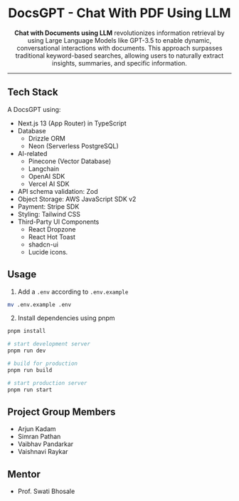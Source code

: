 <h1 align="center"> DocsGPT - Chat With PDF Using LLM </h1>

<p align="center"><b>Chat with Documents using LLM</b> revolutionizes information retrieval by using Large Language Models like GPT-3.5 to enable dynamic, conversational interactions with documents. This approach surpasses traditional keyword-based searches, allowing users to naturally extract insights, summaries, and specific information.</p>
<hr>

## Tech Stack

A DocsGPT using:

- Next.js 13 (App Router) in TypeScript
- Database
  - Drizzle ORM
  - Neon (Serverless PostgreSQL)
- AI-related
  - Pinecone (Vector Database)
  - Langchain
  - OpenAI SDK
  - Vercel AI SDK
- API schema validation: Zod
- Object Storage: AWS JavaScript SDK v2
- Payment: Stripe SDK
- Styling: Tailwind CSS
- Third-Party UI Components
  - React Dropzone
  - React Hot Toast
  - shadcn-ui
  - Lucide icons.

## Usage

1. Add a `.env` according to `.env.example`

```bash
mv .env.example .env
```

2. Install dependencies using pnpm

```bash
pnpm install

# start development server
pnpm run dev

# build for production
pnpm run build

# start production server
pnpm run start
```

## Project Group Members
- Arjun Kadam
- Simran Pathan
- Vaibhav Pandarkar
- Vaishnavi Raykar

## Mentor 
- Prof. Swati Bhosale

